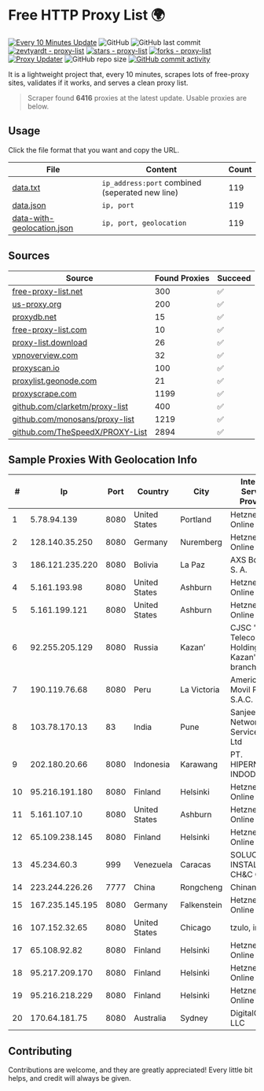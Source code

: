 
# Free HTTP Proxy List 🌍

[![Every 10 Minutes Update](https://github.com/mertguvencli/http-proxy-list/actions/workflows/main.yml/badge.svg?branch=main)](https://github.com/mertguvencli/http-proxy-list/actions/workflows/main.yml)
![GitHub](https://img.shields.io/github/license/mertguvencli/http-proxy-list)
![GitHub last commit](https://img.shields.io/github/last-commit/mertguvencli/http-proxy-list)
[![zevtyardt - proxy-list](https://img.shields.io/static/v1?label=zevtyardt&message=proxy-list&color=blue&logo=github)](https://github.com/zevtyardt/proxy-list "Go to GitHub repo")
[![stars - proxy-list](https://img.shields.io/github/stars/zevtyardt/proxy-list?style=social)](https://github.com/zevtyardt/proxy-list)
[![forks - proxy-list](https://img.shields.io/github/forks/zevtyardt/proxy-list?style=social)](https://github.com/zevtyardt/proxy-list)
[![Proxy Updater](https://github.com/zevtyardt/proxy-list/workflows/Proxy%20Updater/badge.svg)](https://github.com/zevtyardt/proxy-list/actions?query=workflow:"Proxy+Updater")
![GitHub repo size](https://img.shields.io/github/repo-size/zevtyardt/proxy-list)
[![GitHub commit activity](https://img.shields.io/github/commit-activity/m/zevtyardt/proxy-list?logo=commits)](https://github.com/zevtyardt/proxy-list/commits/main)

It is a lightweight project that, every 10 minutes, scrapes lots of free-proxy sites, validates if it works, and serves a clean proxy list.

> Scraper found **6416** proxies at the latest update. Usable proxies are below.

## Usage

Click the file format that you want and copy the URL.

|File|Content|Count|
|----|-------|-----|
|[data.txt](https://raw.githubusercontent.com/mertguvencli/http-proxy-list/main/proxy-list/data.txt)|`ip_address:port` combined (seperated new line)|119|
|[data.json](https://raw.githubusercontent.com/mertguvencli/http-proxy-list/main/proxy-list/data.json)|`ip, port`|119|
|[data-with-geolocation.json](https://raw.githubusercontent.com/mertguvencli/http-proxy-list/main/proxy-list/data-with-geolocation.json)|`ip, port, geolocation`|119|

## Sources

|Source|Found Proxies|Succeed|
|------|-------------|-------|
|[free-proxy-list.net](https://free-proxy-list.net)|300|✅|
|[us-proxy.org](https://www.us-proxy.org)|200|✅|
|[proxydb.net](http://proxydb.net)|15|✅|
|[free-proxy-list.com](https://free-proxy-list.com/?page=&port=&type%5B%5D=http&type%5B%5D=https&up_time=0&search=Search)|10|✅|
|[proxy-list.download](https://www.proxy-list.download/HTTP)|26|✅|
|[vpnoverview.com](https://vpnoverview.com/privacy/anonymous-browsing/free-proxy-servers)|32|✅|
|[proxyscan.io](https://www.proxyscan.io)|100|✅|
|[proxylist.geonode.com](https://proxylist.geonode.com/api/proxy-list?limit=300&page=1&sort_by=lastChecked&sort_type=desc&protocols=http,https)|21|✅|
|[proxyscrape.com](https://api.proxyscrape.com/v2/?request=displayproxies&protocol=http&timeout=10000&country=all&ssl=all&anonymity=all)|1199|✅|
|[github.com/clarketm/proxy-list](https://raw.githubusercontent.com/clarketm/proxy-list/master/proxy-list-raw.txt)|400|✅|
|[github.com/monosans/proxy-list](https://raw.githubusercontent.com/monosans/proxy-list/main/proxies/http.txt)|1219|✅|
|[github.com/TheSpeedX/PROXY-List](https://raw.githubusercontent.com/TheSpeedX/PROXY-List/master/http.txt)|2894|✅|


## Sample Proxies With Geolocation Info

|#|Ip|Port|Country|City|Internet Service Provider|
|-|--|----|-------|----|-------------------------|
|1|5.78.94.139|8080|United States|Portland|Hetzner Online GmbH|
|2|128.140.35.250|8080|Germany|Nuremberg|Hetzner Online GmbH|
|3|186.121.235.220|8080|Bolivia|La Paz|AXS Bolivia S. A.|
|4|5.161.193.98|8080|United States|Ashburn|Hetzner Online GmbH|
|5|5.161.199.121|8080|United States|Ashburn|Hetzner Online GmbH|
|6|92.255.205.129|8080|Russia|Kazan’|CJSC "ER-Telecom Holding" Kazan' branch|
|7|190.119.76.68|8080|Peru|La Victoria|America Movil Peru S.A.C.|
|8|103.78.170.13|83|India|Pune|Sanjeevan Networks Services Pvt Ltd|
|9|202.180.20.66|8080|Indonesia|Karawang|PT. HIPERNET INDODATA|
|10|95.216.191.180|8080|Finland|Helsinki|Hetzner Online GmbH|
|11|5.161.107.10|8080|United States|Ashburn|Hetzner Online GmbH|
|12|65.109.238.145|8080|Finland|Helsinki|Hetzner Online GmbH|
|13|45.234.60.3|999|Venezuela|Caracas|SOLUCIONES INSTALRED CH&C C.A.|
|14|223.244.226.26|7777|China|Rongcheng|Chinanet|
|15|167.235.145.195|8080|Germany|Falkenstein|Hetzner Online GmbH|
|16|107.152.32.65|8080|United States|Chicago|tzulo, inc.|
|17|65.108.92.82|8080|Finland|Helsinki|Hetzner Online GmbH|
|18|95.217.209.170|8080|Finland|Helsinki|Hetzner Online GmbH|
|19|95.216.218.229|8080|Finland|Helsinki|Hetzner Online GmbH|
|20|170.64.181.75|8080|Australia|Sydney|DigitalOcean, LLC|



## Contributing

Contributions are welcome, and they are greatly appreciated! Every
little bit helps, and credit will always be given.


